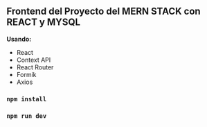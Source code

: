## Frontend del Proyecto del MERN STACK con REACT y MYSQL  

**Usando:**  
- React  
- Context API  
- React Router 
- Formik
- Axios

### `npm install`  
### `npm run dev`
